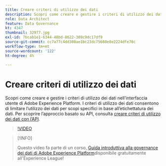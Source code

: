 ```yaml
---
title: Creare criteri di utilizzo dei dati
description: Scopri come creare e gestire i criteri di utilizzo dei dati nell’interfaccia utente di Adobe Experience Platform. I criteri di utilizzo dei dati consentono di limitare l’utilizzo dei dati per scopi specifici in base all’etichettatura dei dati.
role: Data Architect
feature: Data Governance
kt: 4347
thumbnail: 32977.jpg
exl-id: 7bcab1e1-6344-48bd-8622-309c9dc17df9
source-git-commit: cc7a77c4dd380ae1bc23dc75608e8e2224dfe78c
workflow-type: tm+mt
source-wordcount: '122'
ht-degree: 4%

---
```


# Creare criteri di utilizzo dei dati

Scopri come creare e gestire i criteri di utilizzo dei dati nell’interfaccia utente di Adobe Experience Platform. I criteri di utilizzo dei dati consentono di limitare l’utilizzo dei dati per scopi specifici in base all’etichettatura dei dati. Per scoprire l’approccio basato su API, consulta [creare criteri di utilizzo dei dati con l’API](https://experienceleague.adobe.com/docs/experience-platform/data-governance/policies/create.html).

>[!VIDEO](https://video.tv.adobe.com/v/32977?quality=12&learn=on)

>[!INFO]
>
> Questo video fa parte di un corso, [Guida introduttiva alla governance dei dati di Adobe Experience Platform](https://experienceleague.adobe.com/?recommended=ExperiencePlatform-D-1-2021.1.dgov.gs)disponibile gratuitamente all&#39;Experience League!